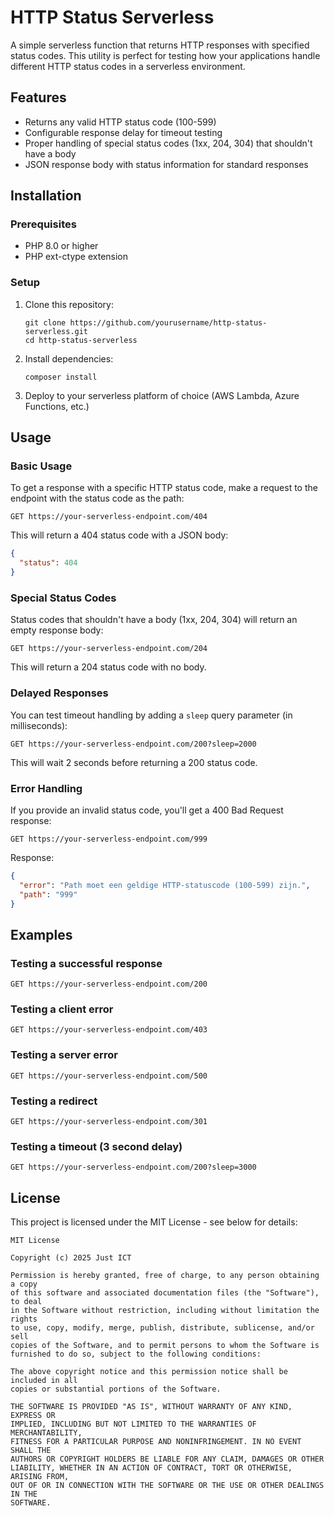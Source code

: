 # HTTP Status Serverless

A simple serverless function that returns HTTP responses with specified status codes. This utility is perfect for testing how your applications handle different HTTP status codes in a serverless environment.

## Features

- Returns any valid HTTP status code (100-599)
- Configurable response delay for timeout testing
- Proper handling of special status codes (1xx, 204, 304) that shouldn't have a body
- JSON response body with status information for standard responses

## Installation

### Prerequisites

- PHP 8.0 or higher
- PHP ext-ctype extension

### Setup

1. Clone this repository:
   ```
   git clone https://github.com/yourusername/http-status-serverless.git
   cd http-status-serverless
   ```

2. Install dependencies:
   ```
   composer install
   ```

3. Deploy to your serverless platform of choice (AWS Lambda, Azure Functions, etc.)

## Usage

### Basic Usage

To get a response with a specific HTTP status code, make a request to the endpoint with the status code as the path:

```
GET https://your-serverless-endpoint.com/404
```

This will return a 404 status code with a JSON body:

```json
{
  "status": 404
}
```

### Special Status Codes

Status codes that shouldn't have a body (1xx, 204, 304) will return an empty response body:

```
GET https://your-serverless-endpoint.com/204
```

This will return a 204 status code with no body.

### Delayed Responses

You can test timeout handling by adding a `sleep` query parameter (in milliseconds):

```
GET https://your-serverless-endpoint.com/200?sleep=2000
```

This will wait 2 seconds before returning a 200 status code.

### Error Handling

If you provide an invalid status code, you'll get a 400 Bad Request response:

```
GET https://your-serverless-endpoint.com/999
```

Response:
```json
{
  "error": "Path moet een geldige HTTP-statuscode (100-599) zijn.",
  "path": "999"
}
```

## Examples

### Testing a successful response
```
GET https://your-serverless-endpoint.com/200
```

### Testing a client error
```
GET https://your-serverless-endpoint.com/403
```

### Testing a server error
```
GET https://your-serverless-endpoint.com/500
```

### Testing a redirect
```
GET https://your-serverless-endpoint.com/301
```

### Testing a timeout (3 second delay)
```
GET https://your-serverless-endpoint.com/200?sleep=3000
```

## License

This project is licensed under the MIT License - see below for details:

```
MIT License

Copyright (c) 2025 Just ICT

Permission is hereby granted, free of charge, to any person obtaining a copy
of this software and associated documentation files (the "Software"), to deal
in the Software without restriction, including without limitation the rights
to use, copy, modify, merge, publish, distribute, sublicense, and/or sell
copies of the Software, and to permit persons to whom the Software is
furnished to do so, subject to the following conditions:

The above copyright notice and this permission notice shall be included in all
copies or substantial portions of the Software.

THE SOFTWARE IS PROVIDED "AS IS", WITHOUT WARRANTY OF ANY KIND, EXPRESS OR
IMPLIED, INCLUDING BUT NOT LIMITED TO THE WARRANTIES OF MERCHANTABILITY,
FITNESS FOR A PARTICULAR PURPOSE AND NONINFRINGEMENT. IN NO EVENT SHALL THE
AUTHORS OR COPYRIGHT HOLDERS BE LIABLE FOR ANY CLAIM, DAMAGES OR OTHER
LIABILITY, WHETHER IN AN ACTION OF CONTRACT, TORT OR OTHERWISE, ARISING FROM,
OUT OF OR IN CONNECTION WITH THE SOFTWARE OR THE USE OR OTHER DEALINGS IN THE
SOFTWARE.
```